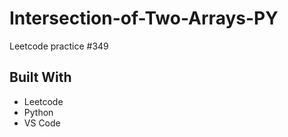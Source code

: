 # Intersection-of-Two-Arrays-PY
Leetcode practice #349

## Built With
- Leetcode
- Python
- VS Code
